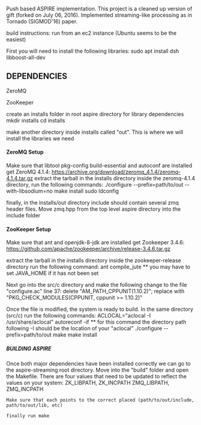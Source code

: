 Push based ASPIRE implementation. This project is a cleaned up version of gift (forked on July 06, 2016).
Implemented streaming-like processing as in Tornado (SIGMOD'16) paper.

build instructions:
run from an ec2 instance (Ubuntu seems to be the easiest)

First you will need to install the following libraries:
	sudo apt install dsh libboost-all-dev

## DEPENDENCIES
ZeroMQ

ZooKeeper

create an installs folder in root aspire directory for library dependencies
mkdir installs
cd installs

make another directory inside installs called "out". This is where we will install the libraries we need


#### ZeroMQ Setup
Make sure that libtool pkg-config build-essential and autoconf are installed
get ZeroMQ 4.1.4: https://archive.org/download/zeromq_4.1.4/zeromq-4.1.4.tar.gz
extract the tarball in the installs directory
inside the zeromq-4.1.4 directory, run the following commands:
	./configure --prefix=path/to/out --with-libsodium=no
	make install
	sudo ldconfig

finally, in the installs/out directory include should contain several zmq header files. Move zmq.hpp from the top level aspire directory into the include folder

#### ZooKeeper Setup
Make sure that ant and openjdk-8-jdk are installed
get Zookeeper 3.4.6: https://github.com/apache/zookeeper/archive/release-3.4.6.tar.gz

extract the tarball in the installs directory
inside the zookeeper-release directory run the following command:
	ant compile_jute
		** you may have to set JAVA_HOME if it has not been set

Next go into the src/c directory and make the following change to the file "configure.ac"
	line 37: delete "AM_PATH_CPPUNIT(1.10.2)"; replace with "PKG_CHECK_MODULES(CPPUNIT, cppunit >= 1.10.2)"

Once the file is modified, the system is ready to build. In the same directory (src/c) run the following commands:
	ACLOCAL="aclocal -I /usr/share/aclocal" autoreconf -if
		** for this command the directory path following -I should be the location of your "aclocal"
	./configure --prefix=path/to/out
	make
	make install



##### BUILDING ASPIRE #####
Once both major dependencies have been installed correctly we can go to the aspire-streaming root directory. Move into the "build" folder and open the Makefile. There are four values that need to be updated to reflect the values on your system:
	ZK_LIBPATH, ZK_INCPATH
	ZMQ_LIBPATH, ZMQ_INCPATH
	
	Make sure that each points to the correct placed (path/to/out/include, path/to/out/lib, etc)

	finally run make
